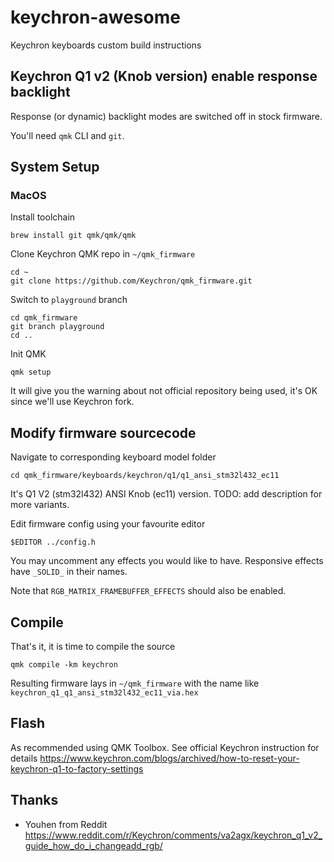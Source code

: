 # keychron-awesome

Keychron keyboards custom build instructions

## Keychron Q1 v2 (Knob version) enable response backlight

Response (or dynamic) backlight modes are switched off in stock firmware.

You'll need `qmk` CLI and `git`.

## System Setup

### MacOS

Install toolchain

```
brew install git qmk/qmk/qmk
```

Clone Keychron QMK repo in `~/qmk_firmware`

```
cd ~
git clone https://github.com/Keychron/qmk_firmware.git
```

Switch to `playground` branch

```
cd qmk_firmware
git branch playground
cd ..
```

Init QMK

```
qmk setup
```

It will give you the warning about not official repository being used, it's OK since we'll use Keychron fork.

## Modify firmware sourcecode

Navigate to corresponding keyboard model folder

```
cd qmk_firmware/keyboards/keychron/q1/q1_ansi_stm32l432_ec11
```

It's Q1 V2 (stm32l432) ANSI Knob (ec11) version. TODO: add description for more variants.

Edit firmware config using your favourite editor

```
$EDITOR ../config.h
```

You may uncomment any effects you would like to have. Responsive effects have `_SOLID_` in their names.

Note that `RGB_MATRIX_FRAMEBUFFER_EFFECTS` should also be enabled.

## Compile

That's it, it is time to compile the source

```
qmk compile -km keychron
```

Resulting firmware lays in `~/qmk_firmware` with the name like `keychron_q1_q1_ansi_stm32l432_ec11_via.hex`

## Flash

As recommended using QMK Toolbox. See official Keychron instruction for details https://www.keychron.com/blogs/archived/how-to-reset-your-keychron-q1-to-factory-settings

## Thanks

* Youhen from Reddit https://www.reddit.com/r/Keychron/comments/va2agx/keychron_q1_v2_guide_how_do_i_changeadd_rgb/
